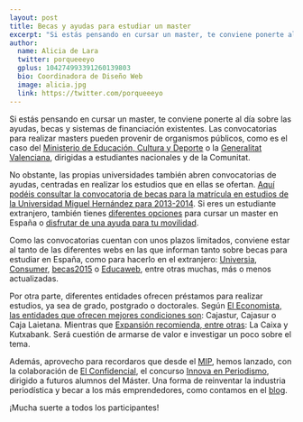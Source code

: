 ```yaml
---
layout: post
title: Becas y ayudas para estudiar un master
excerpt: "Si estás pensando en cursar un master, te conviene ponerte al día sobre las ayudas, becas y sistemas de financiación existentes. Las convocatorias para realizar masters pueden provenir de organismos públicos, como es el caso del Ministerio de Educación, Cultura y Deporte o la Generalitat Valenciana, dirigidas a estudiantes nacionales y de la Comunitat."
author:
  name: Alicia de Lara
  twitter: porqueeeyo
  gplus: 104274993391260139803 
  bio: Coordinadora de Diseño Web
  image: alicia.jpg
  link: https://twitter.com/porqueeeyo
---
```

Si estás pensando en cursar un master, te conviene ponerte al día sobre las ayudas, becas y sistemas de financiación existentes. Las convocatorias para realizar masters pueden provenir de organismos públicos, como es el caso del [Ministerio de Educación, Cultura y Deporte](http://www.boe.es/diario_boe/txt.php?id=BOE-A-2013-9041) o la [Generalitat Valenciana](http://www.viu.es/download/estudiante/becas-y-ayudas/Convocatoria%20Generalitat%2013-14.pdf), dirigidas a estudiantes nacionales y de la Comunitat.

No obstante, las propias universidades también abren convocatorias de ayudas, centradas en realizar los estudios que en ellas se ofertan. [Aquí podéis consultar la convocatoria de becas para la matrícula en estudios de la Universidad Miguel Hernández para 2013-2014](http://estudios.umh.es/files/2014/05/RE2641.pdf). Si eres un estudiante extranjero, también tienes [diferentes opciones](http://www.studyinspain.info/reportajes/propuestas/Cmo-obtener-una-beca-para-estudiar-en-Espaa/?l=es) para cursar un master en España o [disfrutar de una ayuda para tu movilidad](http://www.studyinspain.info/reportajes/propuestas/Cmo-obtener-una-beca-para-estudiar-en-Espaa/?l=es). 

Como las convocatorias cuentan con unos plazos limitados, conviene estar al tanto de las diferentes webs en las que informan tanto sobre becas para estudiar en España, como para hacerlo en el extranjero: [Universia](http://pre.universia.es/preguntas-frecuentes/becas-ayudas/becas-ayudas-preuniversitarios/), [Consumer](http://www.consumer.es/becas), [becas2015](http://www.becas2015.net/) o [Educaweb](http://www.educaweb.com/contenidos/educativos/estudiar-extranjero/ayudas-becas-programas/), entre otras muchas, más o menos actualizadas.

Por otra parte, diferentes entidades ofrecen préstamos para realizar estudios, ya sea de grado, postgrado o doctorales. Según [El Economista, las entidades que ofrecen mejores condiciones son](http://www.eleconomista.es/espana/noticias/3598746/12/11/Donde-encontrar-los-mejores-prestamos-para-master-y-postgrado.html): Cajastur, Cajasur o Caja Laietana. Mientras que [Expansión recomienda, entre otras](http://www.expansion.com/2013/06/20/midinero/1371724113.html): La Caixa y Kutxabank. Será cuestión de armarse de valor e investigar un poco sobre el tema. 

Además, aprovecho para recordaros que desde el [MIP](http://mip.umh.es/), hemos lanzado, con la colaboración de [El Confidencial](http://www.elconfidencial.com/), el concurso [Innova en Periodismo](http://mip.umh.es/concurso.htm), dirigido a futuros alumnos del Máster. Una forma de reinventar la industria periodística y becar a los más emprendedores, como contamos en el [blog](http://mip.umh.es/blog/2014/05/28/concurso-innova/).

¡Mucha suerte a todos los participantes!